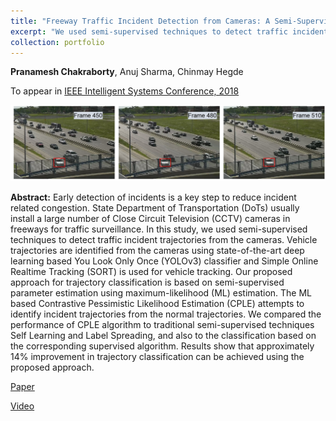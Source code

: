 ```yaml
---
title: "Freeway Traffic Incident Detection from Cameras: A Semi-Supervised Learning Approach"
excerpt: "We used semi-supervised techniques to detect traffic incident trajectories from the cameras. Our proposed approach for trajectory classification is based on semi-supervised parameter estimation using maximum-likelihood (ML) estimation. Results show that approximately 14% improvement in trajectory classification can be achieved using the proposed approach compared to baseline algorithms. <br/><img src='/images/cple-image.png'>"
collection: portfolio
---
```


**Pranamesh Chakraborty**, Anuj Sharma, Chinmay Hegde

To appear in [IEEE Intelligent Systems Conference, 2018](https://www.ieee-itsc2018.org/)

![GitHub Logo](/images/cple-image.png)

**Abstract:** Early detection of incidents is a key step to reduce incident related congestion. State Department of Transportation (DoTs) usually install a large number of Close Circuit Television (CCTV) cameras in freeways for traffic surveillance.  In this study, we used semi-supervised techniques to detect traffic incident trajectories from the cameras. Vehicle trajectories are identified from the cameras using state-of-the-art deep learning based You Look Only Once (YOLOv3) classifier and Simple Online Realtime Tracking (SORT) is used for vehicle tracking. Our proposed approach for trajectory classification is based on semi-supervised parameter estimation using maximum-likelihood (ML) estimation. The ML based Contrastive Pessimistic Likelihood Estimation (CPLE) attempts to identify incident trajectories from the normal trajectories. We compared the performance of CPLE algorithm to traditional semi-supervised techniques Self Learning and Label Spreading, and also to the classification based on the corresponding supervised algorithm. Results show that approximately 14% improvement in trajectory classification can be achieved using the proposed approach. 

[Paper](https://pranamesh.github.io/files/2018-IEEE-ITSC-draft.pdf)     

[Video](https://youtu.be/KhcdOXa29bo)

